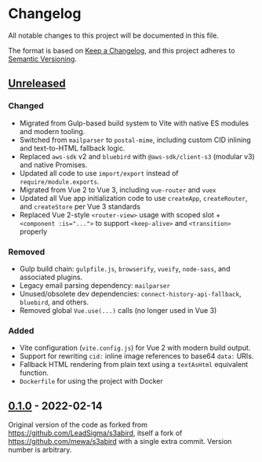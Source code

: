 # Changelog

All notable changes to this project will be documented in this file.

The format is based on [Keep a Changelog](https://keepachangelog.com/en/1.1.0/),
and this project adheres to [Semantic Versioning](https://semver.org/spec/v2.0.0.html).

## [Unreleased]

### Changed

-   Migrated from Gulp-based build system to Vite with native ES modules and modern tooling.
-   Switched from `mailparser` to `postal-mime`, including custom CID inlining and text-to-HTML fallback logic.
-   Replaced `aws-sdk` v2 and `bluebird` with `@aws-sdk/client-s3` (modular v3) and native Promises.
-   Updated all code to use `import/export` instead of `require/module.exports`.
-   Migrated from Vue 2 to Vue 3, including `vue-router` and `vuex`
-   Updated all Vue app initialization code to use `createApp`, `createRouter`, and `createStore` per Vue 3 standards
-   Replaced Vue 2-style `<router-view>` usage with scoped slot + `<component :is="...">` to support `<keep-alive>` and `<transition>` properly

### Removed

-   Gulp build chain: `gulpfile.js`, `browserify`, `vueify`, `node-sass`, and associated plugins.
-   Legacy email parsing dependency: `mailparser`
-   Unused/obsolete dev dependencies: `connect-history-api-fallback`, `bluebird`, and others.
-   Removed global `Vue.use(...)` calls (no longer used in Vue 3)

### Added

-   Vite configuration (`vite.config.js`) for Vue 2 with modern build output.
-   Support for rewriting `cid:` inline image references to base64 `data:` URIs.
-   Fallback HTML rendering from plain text using a `textAsHtml` equivalent function.
-   `Dockerfile` for using the project with Docker

## [0.1.0] - 2022-02-14

Original version of the code as forked from <https://github.com/LeadSigma/s3abird>, itself a fork of <https://github.com/mewa/s3abird> with a single extra commit. Version number is arbitrary.

[unreleased]: https://github.com/ilyvion/s3abird/compare/forked...HEAD
[0.1.0]: https://github.com/ilyvion/s3abird/compare/a1d566eafbb31e8b0719eaf5fcd2b679fb5c4f2a...forked
